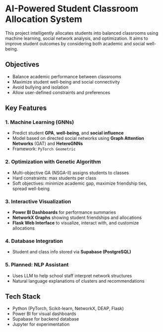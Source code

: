 # AI-Powered Student Classroom Allocation System

This project intelligently allocates students into balanced classrooms using machine learning, social network analysis, and optimization. It aims to improve student outcomes by considering both academic and social well-being.

## Objectives
- Balance academic performance between classrooms
- Maximize student well-being and social connectivity
- Avoid bullying and isolation
- Allow user-defined constraints and preferences

## Key Features

### 1. Machine Learning (GNNs)
- Predict student **GPA**, **well-being**, and **social influence**
- Model based on directed social networks using **Graph Attention Networks** (GAT) and **HeteroGNNs**
- Framework: `PyTorch Geometric`

### 2. Optimization with Genetic Algorithm
- Multi-objective GA (NSGA-II) assigns students to classes
- Hard constraints: max students per class
- Soft objectives: minimize academic gap, maximize friendship ties, spread well-being

### 3. Interactive Visualization
- **Power BI Dashboards** for performance summaries
- **NetworkX Graphs** showing student friendships and allocations
- **Flask Web Interface** to visualize, interact with, and customize allocations

### 4. Database Integration
- Student and class info stored via **Supabase (PostgreSQL)**

### 5. Planned: NLP Assistant
- Uses LLM to help school staff interpret network structures
- Natural language explanations of clusters and recommendations

## Tech Stack
- Python (PyTorch, Scikit-learn, NetworkX, DEAP, Flask)
- Power BI for visual dashboards
- Supabase for backend database
- Jupyter for experimentation
